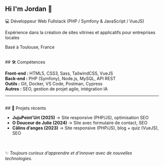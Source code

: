 ## Hi I'm Jordan 👋


💻 Développeur Web Fullstack (PHP / Symfony & JavaScript / VueJS)  

Expérience dans la création de sites vitrines et applicatifs pour entreprises locales  

Basé à Toulouse, France  

<br>
## 🛠️ Compétences  

**Front-end :** HTML5, CSS3, Sass, TailwindCSS, VueJS  
**Back-end :** PHP (Symfony), Node.js, MySQL, API REST  
**Outils :** Git, Docker, VS Code, Postman, Cypress  
**Autres :** SEO, gestion de projet agile, intégration IA  

---
<br>
## 📌 Projets récents  

- **JujuPeint’Urt (2025)** → Site responsive (PHP/JS), optimisation SEO  
- **O Douceur de Julie (2024)** → Site avec formulaire de contact, SEO  
- **Câlins d’anges (2023)** → Site responsive (PHP/JS), blog + quiz (VueJS), SEO

  
<br><br>
✨ *Toujours curieux d’apprendre et d’innover avec de nouvelles technologies.*
